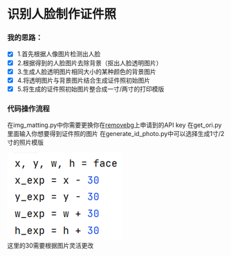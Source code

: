 # 识别人脸制作证件照
### 我的思路：
- [x] 1.首先根据人像图片检测出人脸
- [x] 2.根据得到的人脸图片去除背景（抠出人脸透明图片）
- [x] 3.生成人脸透明图片相同大小的某种颜色的背景图片
- [x] 4.将透明图片与背景图片结合生成证件照初始图片
- [x] 5.将生成的证件照初始图片整合成一寸/两寸的打印模版

### 代码操作流程
在img_matting.py中你需要更换你在[removebg](https://www.remove.bg)上申请到的API key
在get_ori.py里面输入你想要得到证件照的图片
在generate_id_photo.py中可以选择生成1寸/2寸的照片模版

![img.png](img.png)
<br>
这里的30需要根据图片灵活更改
